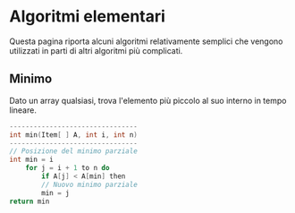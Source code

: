 # Algoritmi elementari
Questa pagina riporta alcuni algoritmi relativamente semplici che vengono utilizzati in parti di altri algoritmi più complicati.

## Minimo

Dato un array qualsiasi, trova l'elemento più piccolo al suo interno in tempo lineare.
```cpp
--------------------------------
int min(Item[ ] A, int i, int n)
--------------------------------
// Posizione del minimo parziale
int min = i
    for j = i + 1 to n do
        if A[j] < A[min] then
        // Nuovo minimo parziale
        min = j
return min
```